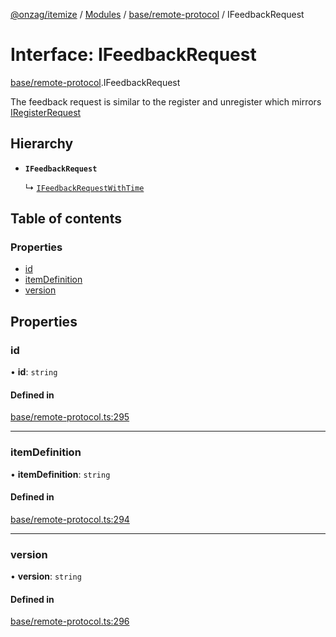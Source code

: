 [@onzag/itemize](../README.md) / [Modules](../modules.md) / [base/remote-protocol](../modules/base_remote_protocol.md) / IFeedbackRequest

# Interface: IFeedbackRequest

[base/remote-protocol](../modules/base_remote_protocol.md).IFeedbackRequest

The feedback request is similar to the register and unregister
which mirrors [IRegisterRequest](base_remote_protocol.IRegisterRequest.md)

## Hierarchy

- **`IFeedbackRequest`**

  ↳ [`IFeedbackRequestWithTime`](client_internal_testing.IFeedbackRequestWithTime.md)

## Table of contents

### Properties

- [id](base_remote_protocol.IFeedbackRequest.md#id)
- [itemDefinition](base_remote_protocol.IFeedbackRequest.md#itemdefinition)
- [version](base_remote_protocol.IFeedbackRequest.md#version)

## Properties

### id

• **id**: `string`

#### Defined in

[base/remote-protocol.ts:295](https://github.com/onzag/itemize/blob/a24376ed/base/remote-protocol.ts#L295)

___

### itemDefinition

• **itemDefinition**: `string`

#### Defined in

[base/remote-protocol.ts:294](https://github.com/onzag/itemize/blob/a24376ed/base/remote-protocol.ts#L294)

___

### version

• **version**: `string`

#### Defined in

[base/remote-protocol.ts:296](https://github.com/onzag/itemize/blob/a24376ed/base/remote-protocol.ts#L296)
